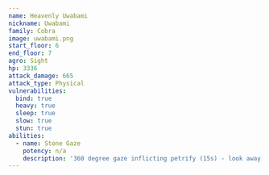 ```yaml
---
name: Heavenly Uwabami
nickname: Uwabami
family: Cobra
image: uwabami.png
start_floor: 6
end_floor: 7
agro: Sight
hp: 3336
attack_damage: 665
attack_type: Physical
vulnerabilities:
  bind: true
  heavy: true
  sleep: true
  slow: true
  stun: true
abilities:
  - name: Stone Gaze
    potency: n/a
    description: '360 degree gaze inflicting petrify (15s) - look away!'
---
```

